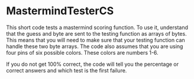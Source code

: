# MastermindTesterCS

This short code tests a mastermind scoring function.  To use it, understand that the guess and byte are sent to the testing function as arrays of bytes.  This means that you will need to make sure that your testing function can handle these two byte arrays.  The code also assumes that you are using four pins of six possible colors.  These colors are numbers 1-6.

If you do not get 100% correct, the code will tell you the percentage or correct answers and which test is the first failure.
